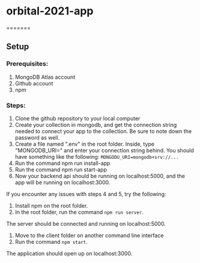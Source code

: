 # orbital-2021-app

=======

## Setup

### Prerequisites:

1. MongoDB Atlas account
2. Github account
3. npm

### Steps:

1. Clone the github repository to your local computer
2. Create your collection in mongodb, and get the connection string needed to connect your app to the collection. Be sure to note down the password as well.
3. Create a file named ".env" in the root folder. Inside, type "MONGODB_URI=" and enter your connection string behind. You should have something like the following: `MONGODU_URI=mongodb+srv://...`
4. Run the command npm run install-app
5. Run the command npm run start-app
6. Now your backend api should be running on localhost:5000, and the app will be running on localhost:3000.

If you encounter any issues with steps 4 and 5, try the following:
1. Install npm on the root folder.
2. In the root folder, run the command `npm run server`.

The server should be connected and running on localhost:5000.

1. Move to the client folder on another command line interface
2. Run the command `npm start`.

The application should open up on localhost:3000.
